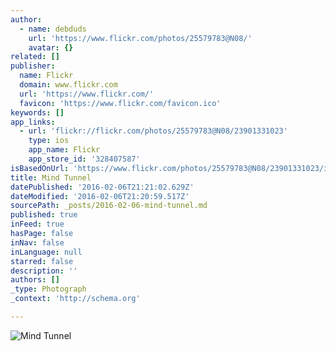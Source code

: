 ```yaml
---
author:
  - name: debduds
    url: 'https://www.flickr.com/photos/25579783@N08/'
    avatar: {}
related: []
publisher:
  name: Flickr
  domain: www.flickr.com
  url: 'https://www.flickr.com/'
  favicon: 'https://www.flickr.com/favicon.ico'
keywords: []
app_links:
  - url: 'flickr://flickr.com/photos/25579783@N08/23901331023'
    type: ios
    app_name: Flickr
    app_store_id: '328407587'
isBasedOnUrl: 'https://www.flickr.com/photos/25579783@N08/23901331023/in/album-72157662049265513/'
title: Mind Tunnel
datePublished: '2016-02-06T21:21:02.629Z'
dateModified: '2016-02-06T21:20:59.517Z'
sourcePath: _posts/2016-02-06-mind-tunnel.md
published: true
inFeed: true
hasPage: false
inNav: false
inLanguage: null
starred: false
description: ''
authors: []
_type: Photograph
_context: 'http://schema.org'

---
```

![Mind Tunnel](https://farm2.staticflickr.com/1703/23901331023_be8ff78c7e.jpg)